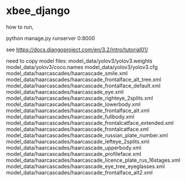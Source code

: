 # xbee_django

how to run,

python manage.py runserver 0:8000

see
https://docs.djangoproject.com/en/3.2/intro/tutorial01/

need to copy model files:
model_data/yolov3/yolov3.weights
model_data/yolov3/coco.names
model_data/yolov3/yolov3.cfg
model_data/haarcascades/haarcascade_smile.xml
model_data/haarcascades/haarcascade_frontalface_alt_tree.xml
model_data/haarcascades/haarcascade_frontalface_default.xml
model_data/haarcascades/haarcascade_eye.xml
model_data/haarcascades/haarcascade_righteye_2splits.xml
model_data/haarcascades/haarcascade_lowerbody.xml
model_data/haarcascades/haarcascade_frontalface_alt.xml
model_data/haarcascades/haarcascade_fullbody.xml
model_data/haarcascades/haarcascade_frontalcatface_extended.xml
model_data/haarcascades/haarcascade_frontalcatface.xml
model_data/haarcascades/haarcascade_russian_plate_number.xml
model_data/haarcascades/haarcascade_lefteye_2splits.xml
model_data/haarcascades/haarcascade_upperbody.xml
model_data/haarcascades/haarcascade_profileface.xml
model_data/haarcascades/haarcascade_licence_plate_rus_16stages.xml
model_data/haarcascades/haarcascade_eye_tree_eyeglasses.xml
model_data/haarcascades/haarcascade_frontalface_alt2.xml

